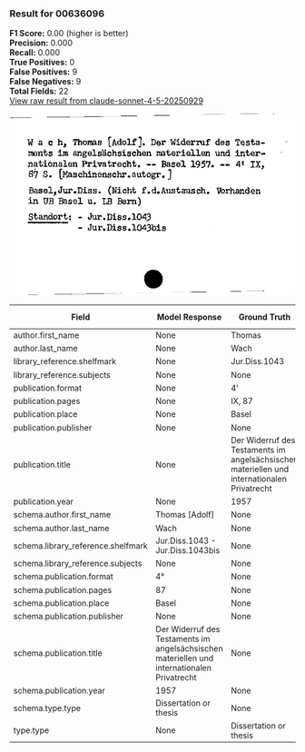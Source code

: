 ### Result for 00636096
**F1 Score:** 0.00 (higher is better)<br>**Precision:** 0.000<br>**Recall:** 0.000<br>**True Positives:** 0<br>**False Positives:** 9<br>**False Negatives:** 9<br>**Total Fields:** 22<br>[View raw result from claude-sonnet-4-5-20250929](https://github.com/RISE-UNIBAS/humanities_data_benchmark/blob/main/results/2025-09-30/T0230/request_T0230_00636096.json)

<img src="https://github.com/RISE-UNIBAS/humanities_data_benchmark/blob/main/benchmarks/zettelkatalog/images/00636096.jpg?raw=true" alt="00636096" width="600px">

| Field | Model Response | Ground Truth | Fuzzy Score | Match |
|-------|----------------|--------------|-------------|-------|
| author.first_name | None | Thomas | 0.000 | ❌ |
| author.last_name | None | Wach | 0.000 | ❌ |
| library_reference.shelfmark | None | Jur.Diss.1043 | 0.000 | ❌ |
| library_reference.subjects | None | None | 1.000 | ✅ |
| publication.format | None | 4' | 0.000 | ❌ |
| publication.pages | None | IX, 87 | 0.000 | ❌ |
| publication.place | None | Basel | 0.000 | ❌ |
| publication.publisher | None | None | 1.000 | ✅ |
| publication.title | None | Der Widerruf des Testaments im angelsächsischen materiellen und internationalen Privatrecht | 0.000 | ❌ |
| publication.year | None | 1957 | 0.000 | ❌ |
| schema.author.first_name | Thomas [Adolf] | None | 0.000 | ❌ |
| schema.author.last_name | Wach | None | 0.000 | ❌ |
| schema.library_reference.shelfmark | Jur.Diss.1043 - Jur.Diss.1043bis | None | 0.000 | ❌ |
| schema.library_reference.subjects | None | None | 1.000 | ✅ |
| schema.publication.format | 4° | None | 0.000 | ❌ |
| schema.publication.pages | 87 | None | 0.000 | ❌ |
| schema.publication.place | Basel | None | 0.000 | ❌ |
| schema.publication.publisher | None | None | 1.000 | ✅ |
| schema.publication.title | Der Widerruf des Testaments im angelsächsischen materiellen und internationalen Privatrecht | None | 0.000 | ❌ |
| schema.publication.year | 1957 | None | 0.000 | ❌ |
| schema.type.type | Dissertation or thesis | None | 0.000 | ❌ |
| type.type | None | Dissertation or thesis | 0.000 | ❌ |
